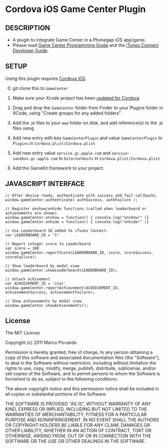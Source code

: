 # Cordova iOS Game Center Plugin #

## DESCRIPTION ##

* A plugin to integrate Game Center in a Phonegap iOS app/game.
* Please read [Game Center Programming Guide](http://developer.apple.com/library/ios/#documentation/NetworkingInternet/Conceptual/GameKit_Guide/GameCenterOverview/GameCenterOverview.html) and the [iTunes Connect Developer Guide](https://itunesconnect.apple.com/docs/iTunesConnect_DeveloperGuide.pdf).

## SETUP ##

Using this plugin requires [Cordova iOS](https://github.com/apache/incubator-cordova-ios).

0. git clone this to `GameCenter`
1. Make sure your Xcode project has been [updated for Cordova](https://github.com/apache/incubator-cordova-ios/blob/master/guides/Cordova%20Upgrade%20Guide.md)
2. Drag and drop the `GameCenter` folder from Finder to your Plugins folder in XCode, using "Create groups for any added folders"
3. Add the .js files to your `www` folder on disk, and add reference(s) to the .js files using <script> tags in your html file(s)

    <script type="text/javascript" src="/js/plugins/GameCenterPlugin.js"></script>

4. Add new entry with key `GameCenterPlugin` and value `GameCenterPlugin` to `Plugins` in `Cordova.plist/Cordova.plist`
5. Add new entry value `service.gc.apple.com` and `service-sandbox.gc.apple.com` to `ExternalHosts` in `Cordova.plist/Cordova.plist`
6. Add the GameKit.framework to your project.

## JAVASCRIPT INTERFACE ##

    // After device ready, authenticate with success and fail callbacks.
    window.gameCenter.authenticate( authSuccess, authFailure );

	// Register onshow/onhide functions (called when leaderboard or achievements are shown).
	window.gameCenter.onshow = function() { console.log("onshow!" )}
    window.gameCenter.onhide = function() { console.log("onhide!" )}

    // Use Leaderboard ID added to iTunes Connect.
    var LEADERBOARD_ID = "1"

    // Report integer score to Leaderboard
    var score = 100
    window.gameCenter.reportScore(LEADERBOARD_ID, score, scoreSuccess, scoreFailure);

    // Show leaderboard by modal view
    window.gameCenter.showLeaderboard(LEADERBOARD_ID);

    // Unlock achivement
    var ACHIEVEMENT_ID = 'star'
    window.gameCenter.reportAchievement(ACHIEVEMENT_ID, achievementSuccess, achievementFailure);

    // Show achievements by modal view
    window.gameCenter.showAchievements();

## License ##

The MIT License

Copyright (c) 2011 Marco Piccardo

Permission is hereby granted, free of charge, to any person obtaining a copy
of this software and associated documentation files (the "Software"), to deal
in the Software without restriction, including without limitation the rights
to use, copy, modify, merge, publish, distribute, sublicense, and/or sell
copies of the Software, and to permit persons to whom the Software is
furnished to do so, subject to the following conditions:

The above copyright notice and this permission notice shall be included in
all copies or substantial portions of the Software.

THE SOFTWARE IS PROVIDED "AS IS", WITHOUT WARRANTY OF ANY KIND, EXPRESS OR
IMPLIED, INCLUDING BUT NOT LIMITED TO THE WARRANTIES OF MERCHANTABILITY,
FITNESS FOR A PARTICULAR PURPOSE AND NONINFRINGEMENT. IN NO EVENT SHALL THE
AUTHORS OR COPYRIGHT HOLDERS BE LIABLE FOR ANY CLAIM, DAMAGES OR OTHER
LIABILITY, WHETHER IN AN ACTION OF CONTRACT, TORT OR OTHERWISE, ARISING FROM,
OUT OF OR IN CONNECTION WITH THE SOFTWARE OR THE USE OR OTHER DEALINGS IN
THE SOFTWARE.
